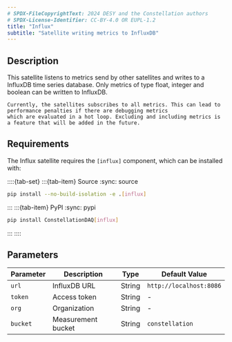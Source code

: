 ```yaml
---
# SPDX-FileCopyrightText: 2024 DESY and the Constellation authors
# SPDX-License-Identifier: CC-BY-4.0 OR EUPL-1.2
title: "Influx"
subtitle: "Satellite writing metrics to InfluxDB"
---
```


## Description

This satellite listens to metrics send by other satellites and writes to a InfluxDB time series database.
Only metrics of type float, integer and boolean can be written to InfluxDB.

```{warning}
Currently, the satellites subscribes to all metrics. This can lead to performance penalties if there are debugging metrics
which are evaluated in a hot loop. Excluding and including metrics is a feature that will be added in the future.
```

## Requirements

The Influx satellite requires the `[influx]` component, which can be installed with:

::::{tab-set}
:::{tab-item} Source
:sync: source

```sh
pip install --no-build-isolation -e .[influx]
```

:::
:::{tab-item} PyPI
:sync: pypi

```sh
pip install ConstellationDAQ[influx]
```

:::
::::

## Parameters

| Parameter | Description | Type | Default Value |
|-----------|-------------|------|---------------|
| `url` | InfluxDB URL | String | `http://localhost:8086` |
| `token` | Access token | String | - |
| `org` | Organization | String | - |
| `bucket` | Measurement bucket | String | `constellation` |
